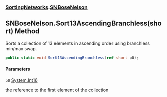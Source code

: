 ### [SortingNetworks](SortingNetworks.md 'SortingNetworks').[SNBoseNelson](SortingNetworks.SNBoseNelson.md 'SortingNetworks.SNBoseNelson')

## SNBoseNelson.Sort13AscendingBranchless(short) Method

Sorts a collection of 13 elements in ascending order using branchless min/max swap.

```csharp
public static void Sort13AscendingBranchless(ref short p0);
```
#### Parameters

<a name='SortingNetworks.SNBoseNelson.Sort13AscendingBranchless(short).p0'></a>

`p0` [System.Int16](https://docs.microsoft.com/en-us/dotnet/api/System.Int16 'System.Int16')

the reference to the first element of the collection